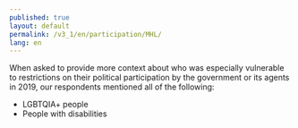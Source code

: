 ```yaml
---
published: true
layout: default
permalink: /v3_1/en/participation/MHL/
lang: en
---
```

When asked to provide more context about who was especially vulnerable to restrictions on their political participation by the government or its agents in 2019, our respondents mentioned all of the following:  

- LGBTQIA+ people 
- People with disabilities
  
